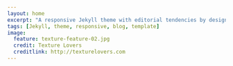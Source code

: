 ```yaml
---
layout: home
excerpt: "A responsive Jekyll theme with editorial tendencies by designer Michael Rose."
tags: [Jekyll, theme, responsive, blog, template]
image:
  feature: texture-feature-02.jpg
  credit: Texture Lovers
  creditlink: http://texturelovers.com
---
```

